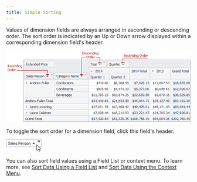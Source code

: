 ```yaml
---
title: Simple Sorting
---
```

Values of dimension fields are always arranged in ascending or descending order. The sort order is indicated by an Up or Down arrow displayed within a corresponding dimension field's header.

![EU_XtraPivotGrid_AscendingDescendingOrders](../../../../images/Img7610.png)

To toggle the sort order for a dimension field, click this field's header.

![EU_XtraPivotGrid_AscendingDescendingOrders_ClickField](../../../../images/Img7612.png)

You can also sort field values using a Field List or context menu. To learn more, see [Sort Data Using a Field List](../../../../../interface-elements-for-desktop/articles/pivot-table/data-presentation/sort-data/sort-data-using-a-field-list.md) and [Sort Data Using the Context Menu](../../../../../interface-elements-for-desktop/articles/pivot-table/data-presentation/sort-data/sort-data-using-the-context-menu.md).